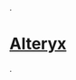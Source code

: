 .

# [ Alteryx](https://learn.udacity.com/paid-courses/cd13536/lessons/92d7fe69-e766-4255-b968-03aad3991741/concepts/83638e38-33c0-4a3b-9083-a8cafd57e4c2?_gl=1*1c4an6g*_gcl_au*MTkzMTI0OTUzOS4xNzIzNzYxNTA1*_ga*MTgwMTcxNTEwLjE3MjM3NjE1MDc.*_ga_CF22GKVCFK*MTcyNTIxMTMxOS4xMS4xLjE3MjUyMTI0NzguNTQuMC4w)

.
